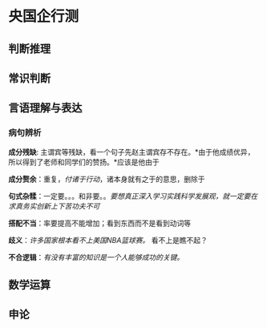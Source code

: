 # 央国企行测

## 判断推理



## 常识判断



## 言语理解与表达

### 病句辨析

**成分残缺**: 主谓宾等残缺，看一个句子先赵主谓宾存不存在。*由于他成绩优异，所以得到了老师和同学们的赞扬。*应该是他由于

**成分赘余**：重复，*付诸于行动*，诸本身就有之于的意思，删除于

**句式杂糅**：一定要。。。和非要。。*要想真正深入学习实践科学发展观，就一定要在求真务实创新上下苦功夫不可*

**搭配不当**：率要提高不能增加；看到东西而不是看到动词等

**歧义**：*许多国家根本看不上美国NBA篮球赛。* 看不上是瞧不起？

**不合逻辑**：*有没有丰富的知识是一个人能够成功的关键。*



## 数学运算



## 申论

